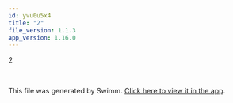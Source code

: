 ```yaml
---
id: yvu0u5x4
title: "2"
file_version: 1.1.3
app_version: 1.16.0
---
```


2

<br/>

This file was generated by Swimm. [Click here to view it in the app](https://swimm-web-app.web.app/repos/Z2l0aHViJTNBJTNBZWNvbW0lM0ElM0Ftb3NoaWtzd2ltbQ==/docs/yvu0u5x4).
